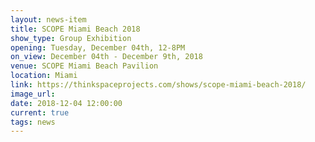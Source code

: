 ```yaml
---
layout: news-item
title: SCOPE Miami Beach 2018
show_type: Group Exhibition
opening: Tuesday, December 04th, 12-8PM
on_view: December 04th - December 9th, 2018
venue: SCOPE Miami Beach Pavilion
location: Miami
link: https://thinkspaceprojects.com/shows/scope-miami-beach-2018/
image_url:
date: 2018-12-04 12:00:00
current: true
tags: news
---
```

